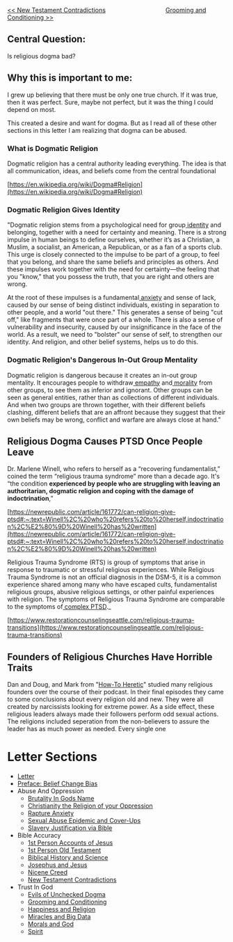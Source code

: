 [<< New Testament Contradictions](https://letter-to-christian-scholars.github.io/Letter-to-Christian-Scholars/New-Testament-Contradictions.html)
&nbsp;&nbsp;&nbsp;&nbsp;&nbsp;&nbsp;&nbsp;&nbsp;&nbsp;&nbsp;&nbsp;&nbsp;&nbsp;&nbsp;&nbsp;&nbsp;&nbsp;&nbsp;&nbsp;&nbsp;&nbsp;&nbsp;&nbsp;&nbsp;&nbsp;&nbsp;&nbsp;&nbsp;&nbsp;&nbsp;&nbsp;&nbsp;&nbsp; 
[Grooming and Conditioning >>](https://letter-to-christian-scholars.github.io/Letter-to-Christian-Scholars/Grooming-And-Conditioning-In-Christianity.html)


## **Central Question:**

Is religious dogma bad?


## **Why this is important to me:**

I grew up believing that there must be only one true church. If it was true, then it was perfect. Sure, maybe not perfect, but it was the thing I could depend on most.

This created a desire and want for dogma. But as I read all of these other sections in this letter I am realizing that dogma can be abused.


### **What is Dogmatic Religion**

Dogmatic religion has a central authority leading everything. The idea is that all communication, ideas, and beliefs come from the central foundational

[https://en.wikipedia.org/wiki/Dogma#Religion](https://en.wikipedia.org/wiki/Dogma#Religion)


### **Dogmatic Religion Gives Identity**

"Dogmatic religion stems from a psychological need for group[ identity](https://www.psychologytoday.com/us/basics/identity) and belonging, together with a need for certainty and meaning. There is a strong impulse in human beings to define ourselves, whether it’s as a Christian, a Muslim, a socialist, an American, a Republican, or as a fan of a sports club. This urge is closely connected to the impulse to be part of a group, to feel that you belong, and share the same beliefs and principles as others. And these impulses work together with the need for certainty—the feeling that you "know," that you possess the truth, that you are right and others are wrong.

At the root of these impulses is a fundamental[ anxiety](https://www.psychologytoday.com/us/basics/anxiety) and sense of lack, caused by our sense of being distinct individuals, existing in separation to other people, and a world "out there." This generates a sense of being "cut off," like fragments that were once part of a whole. There is also a sense of vulnerability and insecurity, caused by our insignificance in the face of the world. As a result, we need to "bolster" our sense of self, to strengthen our identity. And religion, and other belief systems, helps us to do this.


### **Dogmatic Religion's Dangerous In-Out Group Mentality**

Dogmatic religion is dangerous because it creates an in-out group mentality. It encourages people to withdraw[ empathy](https://www.psychologytoday.com/us/basics/empathy) and[ morality](https://www.psychologytoday.com/us/basics/ethics-and-morality) from other groups, to see them as inferior and ignorant. Other groups can be seen as general entities, rather than as collections of different individuals. And when two groups are thrown together, with their different beliefs clashing, different beliefs that are an affront because they suggest that their own beliefs may be wrong, conflict and warfare are always close at hand."


## **Religious Dogma Causes PTSD Once People Leave**

Dr. Marlene Winell, who refers to herself as a “recovering fundamentalist,” coined the term “religious trauma syndrome” more than a decade ago. It's “the condition **experienced by people who are struggling with leaving an authoritarian, dogmatic religion and coping with the damage of indoctrination**,” 

[https://newrepublic.com/article/161772/can-religion-give-ptsd#:~:text=Winell%2C%20who%20refers%20to%20herself,indoctrination%2C%E2%80%9D%20Winell%20has%20written](https://newrepublic.com/article/161772/can-religion-give-ptsd#:~:text=Winell%2C%20who%20refers%20to%20herself,indoctrination%2C%E2%80%9D%20Winell%20has%20written)

Religious Trauma Syndrome (RTS) is group of symptoms that arise in response to traumatic or stressful religious experiences. While Religious Trauma Syndrome is not an official diagnosis in the DSM-5, it is a common experience shared among many who have escaped cults, fundamentalist religious groups, abusive religious settings, or other painful experiences with religion. The symptoms of Religious Trauma Syndrome are comparable to the symptoms of[ complex PTSD](https://www.restorationcounselingseattle.com/trauma)._

[https://www.restorationcounselingseattle.com/religious-trauma-transitions](https://www.restorationcounselingseattle.com/religious-trauma-transitions)


## **Founders of Religious Churches Have Horrible Traits**

Dan and Doug, and Mark from "[How-To Heretic](https://howtoheretic.com/podcast)" studied many religious founders over the course of their podcast. In their final episodes they came to some conclusions about every religion old and new. They were all created by narcissists looking for extreme power. As a side effect, these religious leaders always made their followers perform odd sexual actions. The religions included seperation from the non-believers to assure the leader has as much power as needed. Every single one



# Letter Sections
- [Letter](https://letter-to-christian-scholars.github.io/Letter-to-Christian-Scholars/index.html)
- [Preface: Belief Change Bias](https://letter-to-christian-scholars.github.io/Letter-to-Christian-Scholars/preface.html)
- Abuse And Oppression
  * [Brutality In Gods Name](https://letter-to-christian-scholars.github.io/Letter-to-Christian-Scholars/Brutality-In-Gods-Name.html)
  * [Christianity the Religion of your Oppression](https://letter-to-christian-scholars.github.io/Letter-to-Christian-Scholars/Christianity-The-Religion-Of-Your-Oppression.html)
  * [Rapture Anxiety](https://letter-to-christian-scholars.github.io/Letter-to-Christian-Scholars/Rapture-Anxiety.html)
  * [Sexual Abuse Epidemic and Cover-Ups](https://letter-to-christian-scholars.github.io/Letter-to-Christian-Scholars/Sexual-Abuse-Epidemic-And-Cover-Ups.html)
  * [Slavery Justification via Bible](https://letter-to-christian-scholars.github.io/Letter-to-Christian-Scholars/Slavery-Justification-Via-Bible.html)
- Bible Accuracy
  * [1st Person Accounts of Jesus](https://letter-to-christian-scholars.github.io/Letter-to-Christian-Scholars/1st-Person-Accounts-Of-Jesus.html)
  * [1st Person Old Testament](https://letter-to-christian-scholars.github.io/Letter-to-Christian-Scholars/1st-Person-Old-Testament.html)
  * [Biblical History and Science](https://letter-to-christian-scholars.github.io/Letter-to-Christian-Scholars/Biblical-History-And-Science.html)
  * [Josephus and Jesus](https://letter-to-christian-scholars.github.io/Letter-to-Christian-Scholars/Josephus-And-Jesus.html)
  * [Nicene Creed](https://letter-to-christian-scholars.github.io/Letter-to-Christian-Scholars/Nicene-Creed.html)
  * [New Testament Contradictions](https://letter-to-christian-scholars.github.io/Letter-to-Christian-Scholars/New-Testament-Contradictions.html)
- Trust In God
  * [Evils of Unchecked Dogma](https://letter-to-christian-scholars.github.io/Letter-to-Christian-Scholars/Evils-Of-Unchecked-Dogma.html)
  * [Grooming and Conditioning](https://letter-to-christian-scholars.github.io/Letter-to-Christian-Scholars/Grooming-And-Conditioning-In-Christianity.html)
  * [Happiness and Religion](https://letter-to-christian-scholars.github.io/Letter-to-Christian-Scholars/Happiness-And-Religion.html)
  * [Miracles and Big Data](https://letter-to-christian-scholars.github.io/Letter-to-Christian-Scholars/Miracles-And-Big-Data.html)
  * [Morals and God](https://letter-to-christian-scholars.github.io/Letter-to-Christian-Scholars/Morals-And-God.html)
  * [Spirit](https://letter-to-christian-scholars.github.io/Letter-to-Christian-Scholars/Spirit.html)
